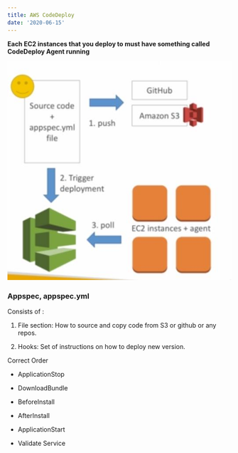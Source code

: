 ```yaml
---
title: AWS CodeDeploy
date: '2020-06-15'
---
```


**Each EC2 instances that you deploy to must have something called CodeDeploy Agent running**

![deploy](./deploy.jpg)

### Appspec, appspec.yml

Consists of :

1. File section: How to source and copy code from S3 or github or any repos.

2. Hooks: Set of instructions on how to deploy new version.

Correct Order

- ApplicationStop

* DownloadBundle

* BeforeInstall

* AfterInstall

* ApplicationStart

* Validate Service
